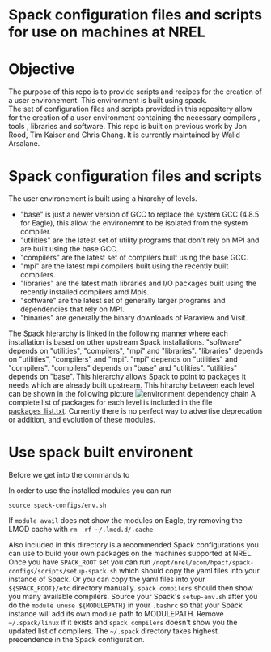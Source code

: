 # Spack configuration files and scripts for use on machines at NREL

# Objective

The purpose of this repo is to provide scripts and recipes for the creation of a user environement.
This environment is built using spack.   
The set of configuration files and scripts provided in this repositery allow for the creation of a user environment containing the necessary compilers , tools , libraries and software. 
This repo is built on previous work by Jon Rood, Tim Kaiser and Chris Chang.
It is currently maintained by Walid Arsalane.  

# Spack configuration files and scripts

The user environement is built using a hirarchy of levels. 
- "base" is just a newer version of GCC to replace the system GCC (4.8.5 for Eagle), this allow the environemnt to be isolated from the system compiler.
- "utilities" are the latest set of utility programs that don't rely on MPI and are built using the base GCC.
- "compilers" are the latest set of compilers built using the base GCC.
- "mpi" are the latest mpi compilers built using the recently built compilers. 
- "libraries" are the latest math libraries and I/O packages built using the recently installed compilers amd Mpis.
- "software" are the latest set of generally larger programs and dependencies that rely on MPI.
- "binaries" are generally the binary downloads of Paraview and Visit.

The Spack hierarchy is linked in the following manner where each installation is based on other upstream Spack installations. 
"software" depends on "utilities", "compilers", "mpi" and "libraries". 
"libraries" depends on "utilities", "compilers" and "mpi".
"mpi" depends on "utilities" and "compilers".
"compilers" depends on "base" and "utilities".
"utilities" depends on "base".
This hierarchy allows Spack to point to packages it needs which are already built upstream. 
This hirarchy between each level can be shown in the following picture 
![environment dependency chain](edc.jpg)
A complete list of packages for each level is included in the file [packages_list.txt](packages_list.txt).
Currently there is no perfect way to advertise deprecation or addition, and evolution of these modules. 


# Use spack built environent 

Before we get into the commands to 

In order to use the installed modules you can run 

`source spack-configs/env.sh`

If `module avail` does not show the modules on Eagle, try removing the LMOD cache with `rm -rf ~/.lmod.d/.cache`

Also included in this directory is a recommended Spack configurations you can use to build your own packages on the machines supported at NREL. Once you have `SPACK_ROOT` set you can run `/nopt/nrel/ecom/hpacf/spack-configs/scripts/setup-spack.sh` which should copy the yaml files into your instance of Spack. Or you can copy the yaml files into your `${SPACK_ROOT}/etc` directory manually. `spack compilers` should then show you many available compilers. Source your Spack's `setup-env.sh` after you do the `module unuse ${MODULEPATH}` in your `.bashrc` so that your Spack instance will add its own module path to MODULEPATH. Remove `~/.spack/linux` if it exists and `spack compilers` doesn't show you the updated list of compilers. The `~/.spack` directory takes highest precendence in the Spack configuration.
